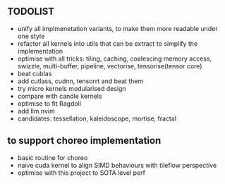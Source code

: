 ## TODOLIST
* unify all implmenetation variants, to make them more readable under one style
* refactor all kernels into utils that can be extract to simplify the implementation
* optimise with all tricks: tiling, caching, coalescing memory access, swizzle, multi-buffer, pipeline, vectorise, tensorise(tensor core)
* beat cublas
* add cutlass, cudnn, tensorrt and beat them
* try micro kernels modularised design
* compare with candle kernels
* optimise to fit Ragdoll
* add llm.nvim
* candidates: tessellation, kaleidoscope, mortise, fractal


## to support choreo implementation
* basic routine for choreo
* naive cuda kernel to align SIMD behaviours with tileflow perspective
* optimise with this project to SOTA level perf

